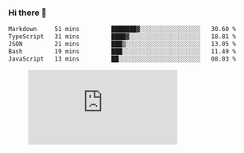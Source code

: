 ### Hi there 👋

<!--START_SECTION:waka-->

```txt
Markdown     51 mins         ███████▓░░░░░░░░░░░░░░░░░   30.60 %
TypeScript   31 mins         ████▓░░░░░░░░░░░░░░░░░░░░   18.81 %
JSON         21 mins         ███▒░░░░░░░░░░░░░░░░░░░░░   13.05 %
Bash         19 mins         ███░░░░░░░░░░░░░░░░░░░░░░   11.49 %
JavaScript   13 mins         ██░░░░░░░░░░░░░░░░░░░░░░░   08.03 %
```

<!--END_SECTION:waka-->

<figure><embed src="https://wakatime.com/share/@018c1236-80d1-4209-b291-9f1e9534668f/bb944d0f-92e3-48f1-94a5-d3c1d0ffe8d4.svg"></embed></figure>

<!--
**kraibse/kraibse** is a ✨ _special_ ✨ repository because its `README.md` (this file) appears on your GitHub profile.

Here are some ideas to get you started:

- 🔭 I’m currently working on ...
- 🌱 I’m currently learning ...
- 👯 I’m looking to collaborate on ...
- 🤔 I’m looking for help with ...
- 💬 Ask me about ...
- 📫 How to reach me: ...
- 😄 Pronouns: ...
- ⚡ Fun fact: ...
-->
